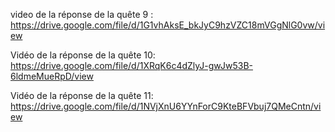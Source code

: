 video de la réponse de la quête 9 :
https://drive.google.com/file/d/1G1vhAksE_bkJyC9hzVZC18mVGgNlG0vw/view

Vidéo de la réponse de la quête 10: 
https://drive.google.com/file/d/1XRqK6c4dZlyJ-gwJw53B-6ldmeMueRpD/view

Vidéo de la réponse de la quête 11:
https://drive.google.com/file/d/1NVjXnU6YYnForC9KteBFVbuj7QMeCntn/view